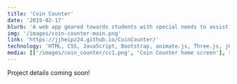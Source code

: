 ```yaml
---
title: 'Coin Counter'
date: '2019-02-17'
blurb: 'A web app geared towards students with special needs to assist with visualizing money and giving change.'
img: '/images/coin-counter-main.png'
link: 'https://jjheipz24.github.io/CoinCounter/'
technology: 'HTML, CSS, JavaScript, Bootstrap, animate.js, Three.js, jQuery, Adobe Illustrator, Adobe Photoshop'
media: [['/images/coin_counter/cc1.png', 'Coin Counter home screen'], ['/images/coin_counter/cc2.png', 'Screen that lets the user select the Visualizer or the Calculator'], ['/images/coin_counter/cc3.png', 'An example of the Visualizer page and what it looks like when the user wants to see what $25.87 is'], ['/images/coin_counter/cc4.png', 'An example of the Calculator page when the user wants to see what the correct change would be if they are handed $40 for an item that is $25.63'], ['/images/coin_counter/cc6.png', 'The page dedicated to information about the penny and a simplified 3D graphic of one']]
---
```


Project details coming soon!